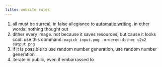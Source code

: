 ```yaml
---
title: website rules
---
```


1. all must be surreal, in false allegiance to [automatic writing](https://en.m.wikipedia.org/wiki/Surrealist_automatism). in other words: nothing thought out 
2. dither every image. not because it saves resources, but cause it looks cool. use this command: `magick input.png -ordered-dither o2x2 output.png`
3. if it is possible to use random number generation, use random number generation
4. iterate in public, even if embarrassed to